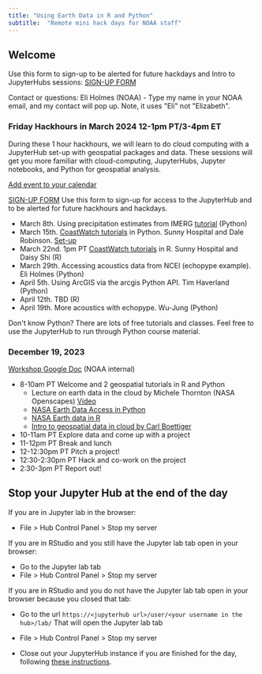 ```yaml
---
title: "Using Earth Data in R and Python"
subtitle:  "Remote mini hack days for NOAA staff"
---
```


## Welcome

Use this form to sign-up to be alerted for future hackdays and Intro to JupyterHubs sessions: [SIGN-UP FORM](https://forms.gle/ckUYr4aZPeyScLRX6)

Contact or questions: Eli Holmes (NOAA) - Type my name in your NOAA email, and my contact will pop up. Note, it uses "Eli" not "Elizabeth".

### Friday Hackhours in March 2024 12-1pm PT/3-4pm ET

During these 1 hour hackhours, we will learn to do cloud computing with a JupyterHub set-up with geospatial packages and data. These sessions will get you more familiar with cloud-computing, JupyterHubs, Jupyter notebooks, and Python for geospatial analysis.

[Add event to your calendar](https://calendar.google.com/calendar/event?action=TEMPLATE&tmeid=MXQ4bzFuaDViZzFudHFtNWlzZjVtZ2JqZGVfMjAyNDAzMDhUMjAwMDAwWiBlbGkuaG9sbWVzQG5vYWEuZ292&tmsrc=eli.holmes%40noaa.gov&scp=ALL) 

[SIGN-UP FORM](https://forms.gle/ckUYr4aZPeyScLRX6) Use this form to sign-up for access to the JupyterHub and to be alerted for future hackhours and hackdays.

* March 8th. Using precipitation estimates from IMERG [tutorial](https://nasa-openscapes.github.io/2023-Cloud-Workshop-AGU/tutorials/Earthdata_Subset_and_Plot.html) (Python)
* March 15th. [CoastWatch tutorials](https://github.com/coastwatch-training/Workshops/tree/main) in Python. Sunny Hospital and Dale Robinson. [Set-up](https://youtu.be/FqzaVS7UpHs)
* March 22nd. 1pm PT [CoastWatch tutorials](https://github.com/coastwatch-training/Workshops/tree/main) in R. Sunny Hospital and Daisy Shi (R)
* March 29th. Accessing acoustics data from NCEI (echopype example). Eli Holmes (Python)
* April 5th. Using ArcGIS via the arcgis Python API. Tim Haverland (Python)
* April 12th. TBD (R)
* April 19th. More acoustics with echopype.  Wu-Jung (Python)

Don't know Python? There are lots of free tutorials and classes. Feel free to use the JupyterHub to run through Python course material. 


### December 19, 2023

[Workshop Google Doc](https://docs.google.com/document/d/1Za7lPGo7XXFXvEBwnB221auL95q-5Ra-6lWQdoha43w/edit?usp=sharing) (NOAA internal)

* 8-10am PT Welcome and 2 geospatial tutorials in R and Python
    - Lecture on earth data in the cloud by Michele Thornton (NASA Openscapes) [Video](https://drive.google.com/drive/folders/1F2o5sP-efoDW_u3-ccQd8thLahO0S2Qr)
    - [NASA Earth Data Access in Python](https://nasa-openscapes.github.io/2023-Cloud-Workshop-AGU/tutorials/Earthdata_Search_Discovery_earthaccess.html)
    - [NASA Earth data in R](https://boettiger-lab.github.io/earthdatalogin/)
    - [Intro to geospatial data in cloud by Carl Boettiger](https://boettiger-lab.github.io/nasa-topst-env-justice/contents/intro.html)
* 10-11am PT Explore data and come up with a project
* 11-12pm PT Break and lunch
* 12-12:30pm PT Pitch a project!
* 12:30-2:30pm PT Hack and co-work on the project
* 2:30-3pm PT Report out!


## Stop your Jupyter Hub at the end of the day

If you are in Jupyter lab in the browser:

- File > Hub Control Panel > Stop my server

If you are in RStudio and you still have the Jupyter lab tab open in your browser:

- Go to the Jupyter lab tab
- File > Hub Control Panel > Stop my server

If you are in RStudio and you do not have the Jupyter lab tab open in your browser because you closed that tab:

- Go to the url `https://<jupyterhub url>/user/<your username in the hub>/lab/` That will open the Jupyter lab tab
- File > Hub Control Panel > Stop my server



- Close out your JupyterHub instance if you are finished for the day, following [these instructions](https://podaac.github.io/2022-SWOT-Ocean-Cloud-Workshop/tutorials/00_Setup.html#how-do-i-end-my-session). 
